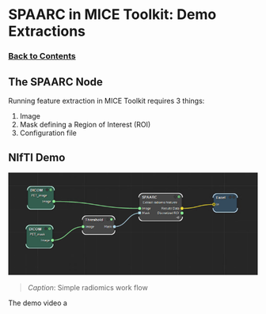 # SPAARC in MICE Toolkit: Demo Extractions

### [Back to Contents](README.md)

## The SPAARC Node 

Running feature extraction in MICE Toolkit requires 3 things:

1. Image 
2. Mask defining a Region of Interest (ROI)
3. Configuration file



## NIfTI Demo 
![](attachments/SPAARC_nifti_simple_example.png)
>_Caption_: Simple radiomics work flow  

The demo video a